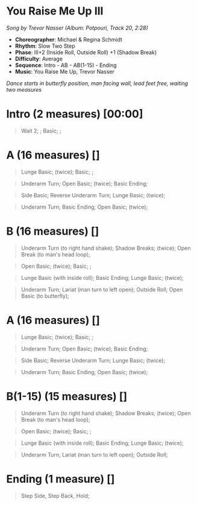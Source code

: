 # You Raise Me Up III
*Song by Trevor Nasser (Album: Potpouri, Track 20, 2:28)*
 
* **Choreographer**: Michael & Regina Schmidt
* **Rhythm**: Slow Two Step
* **Phase**: III+2 (Inside Roll, Outside Roll) +1 (Shadow Break)
* **Difficulty**: Average
* **Sequence**: Intro - AB - AB(1-15) - Ending
* **Music**: You Raise Me Up, Trevor Nasser
 
*Dance starts in butterfly position, man facing wall, lead feet free, waiting two measures*
 
# Intro (2 measures) [00:00]

> Wait 2; ; Basic; ; 

# A (16 measures) []

> Lunge Basic; (twice); Basic; ; 

> Underarm Turn; Open Basic; (twice); Basic Ending;

> Side Basic; Reverse Underarm Turn; Lunge Basic; (twice);

> Underarm Turn; Basic Ending; Open Basic; (twice);

# B (16 measures) []

> Underarm Turn (to right hand shake); Shadow Breaks; (twice); Open Break (to man's head loop);

> Open Basic; (twice); Basic; ;

> Lunge Basic (with inside roll); Basic Ending; Lunge Basic; (twice);

> Underarm Turn; Lariat (man turn to left open); Outside Roll; Open Basic (to butterfly);

# A (16 measures) []

> Lunge Basic; (twice); Basic; ; 

> Underarm Turn; Open Basic; (twice); Basic Ending;

> Side Basic; Reverse Underarm Turn; Lunge Basic; (twice);

> Underarm Turn; Basic Ending; Open Basic; (twice);

# B(1-15) (15 measures) []

> Underarm Turn (to right hand shake); Shadow Breaks; (twice); Open Break (to man's head loop);

> Open Basic; (twice); Basic; ;

> Lunge Basic (with inside roll); Basic Ending; Lunge Basic; (twice);

> Underarm Turn; Lariat (man turn to left open); Outside Roll;

# Ending (1 measure) []

> Step Side, Step Back, Hold;